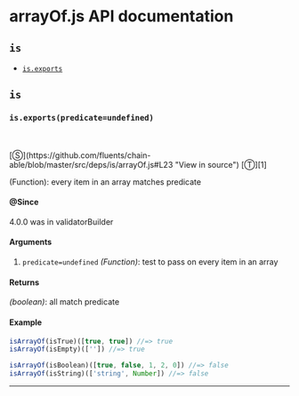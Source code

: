 # arrayOf.js API documentation

<!-- div class="toc-container" -->

<!-- div -->

## `is`
* <a href="#is-prototype-exports"  data-meta="exports predicate undefined"  data-call="exports predicate undefined"  data-category="Methods"  data-description="Function every item in an array matches predicate"  data-name="exports"  data-member="is"  data-all="meta exports predicate undefined call exports predicate undefined category Methods description Function every item in an array matches predicate name exports member is see notes todos klassProps" >`is.exports`</a>

<!-- /div -->

<!-- /div -->

<!-- div class="doc-container" -->

<!-- div -->

## `is`

<!-- div -->

<h3 id="is-prototype-exports" data-member="is" data-category="Methods" data-name="exports"><code>is.exports(predicate=undefined)</code></h3>
<br>
<br>
[&#x24C8;](https://github.com/fluents/chain-able/blob/master/src/deps/is/arrayOf.js#L23 "View in source") [&#x24C9;][1]

(Function): every item in an array matches predicate


#### @Since
4.0.0 was in validatorBuilder

#### Arguments
1. `predicate=undefined` *(Function)*: test to pass on every item in an array

#### Returns
*(boolean)*: all match predicate

#### Example
```js
isArrayOf(isTrue)([true, true]) //=> true
isArrayOf(isEmpty)(['']) //=> true

isArrayOf(isBoolean)([true, false, 1, 2, 0]) //=> false
isArrayOf(isString)(['string', Number]) //=> false

```
---

<!-- /div -->

<!-- /div -->

<!-- /div -->

 [1]: #is "Jump back to the TOC."
